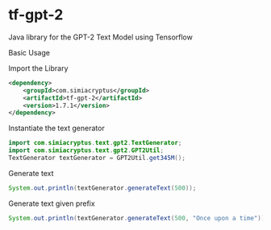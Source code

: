 # tf-gpt-2
Java library for the GPT-2 Text Model using Tensorflow

Basic Usage

Import the Library

```xml
<dependency>
    <groupId>com.simiacryptus</groupId>
    <artifactId>tf-gpt-2</artifactId>
    <version>1.7.1</version>
</dependency>
```

Instantiate the text generator

```java
import com.simiacryptus.text.gpt2.TextGenerator;
import com.simiacryptus.text.gpt2.GPT2Util;
TextGenerator textGenerator = GPT2Util.get345M();
```

Generate text

```java
System.out.println(textGenerator.generateText(500));
```

Generate text given prefix

```java
System.out.println(textGenerator.generateText(500, "Once upon a time"));
```

